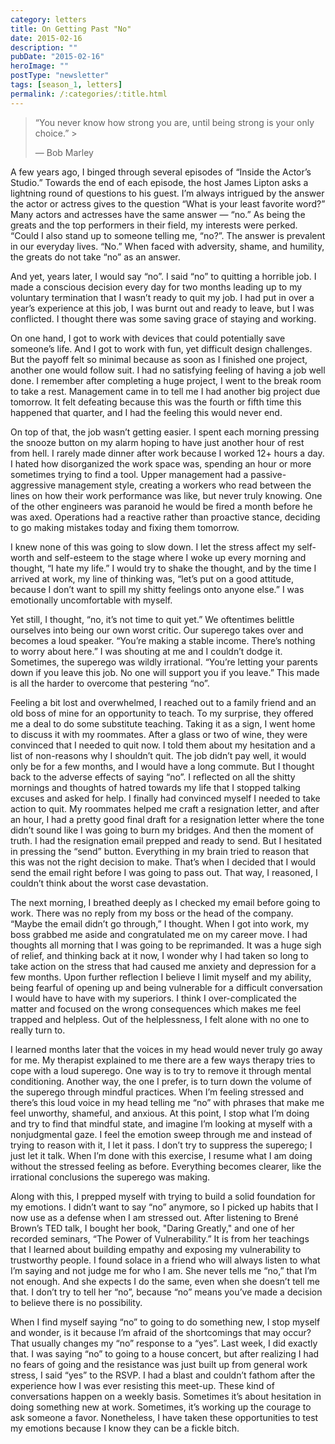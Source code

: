 ```yaml
---
category: letters
title: On Getting Past "No"
date: 2015-02-16
description: ""
pubDate: "2015-02-16"
heroImage: ""
postType: "newsletter"
tags: [season_1, letters]
permalink: /:categories/:title.html
---
```



> “You never know how strong you are, until being strong is your only choice.” >
>
> — Bob Marley

A few years ago, I binged through several episodes of “Inside the Actor’s Studio.” Towards the end of each episode, the host James Lipton asks a lightning round of questions to his guest. I’m always intrigued by the answer the actor or actress gives to the question “What is your least favorite word?” Many actors and actresses have the same answer — “no.” As being the  greats and the top performers in their field, my interests were perked. “Could I also stand up to someone telling me, “no?”. The answer is prevalent in our everyday lives. “No.” When faced with adversity, shame, and humility, the greats do not take “no” as an answer.

And yet, years later, I would say “no”. I said “no” to quitting a horrible job. I made a conscious decision every day for two months leading up to my voluntary termination that I wasn’t ready to quit my job. I had put in over a year’s experience at this job, I was burnt out and ready to leave, but I was conflicted. I thought there was some saving grace of staying and working.

On one hand, I got to work with devices that could potentially save someone’s life. And I got to work with fun, yet difficult design challenges. But the payoff felt so minimal because as soon as I finished one project, another one would follow suit. I had no satisfying feeling of having a job well done. I remember after completing a huge project, I went to the break room to take a rest. Management came in to tell me I had another big project due tomorrow. It felt defeating because this was the fourth or fifth time this happened that quarter, and I had the feeling this would never end.

On top of that, the job wasn’t getting easier. I spent each morning pressing the snooze button on my alarm hoping to have just another hour of rest from hell. I rarely made dinner after work because I worked 12+ hours a day. I hated how disorganized the work space was, spending an hour or more sometimes trying to find a tool. Upper management had a passive-aggressive management style, creating a workers who read between the lines on how their work performance was like, but never truly knowing. One of the other engineers was paranoid he would be fired a month before he was axed. Operations had a reactive rather than proactive stance, deciding to go making mistakes today and fixing them tomorrow.

I knew none of this was going to slow down. I let the stress affect my self-worth and self-esteem to the stage where I woke up every morning and thought, “I hate my life.” I would try to shake the thought, and by the time I arrived at work, my line of thinking was, “let’s put on a good attitude, because I don’t want to spill my shitty feelings onto anyone else.” I was emotionally uncomfortable with myself.

Yet still, I thought, “no, it’s not time to quit yet.” We oftentimes belittle ourselves into being our own worst critic. Our superego takes over and becomes a loud speaker. “You’re making a stable income. There’s nothing to worry about here.” I was shouting at me and I couldn’t dodge it. Sometimes, the superego was wildly irrational. “You’re letting your parents down if you leave this job. No one will support you if you leave.” This made is all the harder to overcome that pestering “no”.

Feeling a bit lost and overwhelmed, I reached out to a family friend and an old boss of mine for an opportunity to teach. To my surprise, they offered me a deal to do some substitute teaching. Taking it as a sign, I went home to discuss it with my roommates. After a glass or two of wine, they were convinced that I needed to quit now. I told them about my hesitation and a list of non-reasons why I shouldn’t quit. The job didn’t pay well, it would only be for a few months, and I would have a long commute. But I thought back to the adverse effects of saying “no”. I reflected on all the shitty mornings and thoughts of hatred towards my life that I stopped talking excuses and asked for help. I finally had convinced myself I needed to take action to quit. My roommates helped me craft a resignation letter, and after an hour, I had a pretty good final draft for a resignation letter where the tone didn’t sound like I was going to burn my bridges. And then the moment of truth. I had the resignation email prepped and ready to send. But I hesitated in pressing the “send” button. Everything in my brain tried to reason that this was not the right decision to make. That’s when I decided that I would send the email right before I was going to pass out. That way, I reasoned, I couldn’t think about the worst case devastation.

The next morning, I breathed deeply as I checked my email before going to work. There was no reply from my boss or the head of the company. “Maybe the email didn’t go through,” I thought. When I got into work, my boss grabbed me aside and congratulated me on my career move. I had thoughts all morning that I was going to be reprimanded. It was a huge sigh of relief, and thinking back at it now, I wonder why I had taken so long to take action on the stress that had caused me anxiety and depression for a few months. Upon further reflection I believe I limit myself and my ability, being fearful of opening up and being vulnerable for a difficult conversation I would have to have with my superiors. I think I over-complicated the matter and focused on the wrong consequences which makes me feel trapped and helpless. Out of the helplessness, I felt alone with no one to really turn to.

I learned months later that the voices in my head would never truly go away for me. My therapist explained to me there are a few ways therapy tries to cope with a loud superego. One way is to try to remove it through mental conditioning. Another way, the one I prefer, is to turn down the volume of the superego through mindful practices. When I’m feeling stressed and there’s this loud voice in my head telling me “no” with phrases that make me feel unworthy, shameful, and anxious. At this point, I stop what I’m doing and try to find that mindful state, and imagine I’m looking at myself with a nonjudgmental gaze. I feel the emotion sweep through me and instead of trying to reason with it, I let it pass. I don’t try to suppress the superego; I just let it talk. When I’m done with this exercise, I resume what I am doing without the stressed feeling as before. Everything becomes clearer, like the irrational conclusions the superego was making.

Along with this, I prepped myself with trying to build a solid foundation for my emotions. I didn’t want to say “no” anymore, so I picked up habits that I now use as a defense when I am stressed out. After listening to Brené Brown’s TED talk, I bought her book, "Daring Greatly," and one of her recorded seminars, “The Power of Vulnerability.” It is from her teachings that I learned about building empathy and exposing my vulnerability to trustworthy people. I found solace in a friend who will always listen to what I’m saying and not judge me for who I am. She never tells me “no,” that I’m not enough. And she expects I do the same, even when she doesn’t tell me that. I don’t try to tell her “no”, because “no” means you’ve made a decision to believe there is no possibility.

When I find myself saying “no” to going to do something new, I stop myself and wonder, is it because I’m afraid of the shortcomings that may occur? That usually changes my “no” response to a “yes”. Last week, I did exactly that. I was saying “no” to going to a house concert, but after realizing I had no fears of going and the resistance was just built up from general work stress, I said “yes” to the RSVP. I had a blast and couldn’t fathom after the experience how I was ever resisting this meet-up. These kind of conversations happen on a weekly basis. Sometimes it’s about hesitation in doing something new at work. Sometimes, it’s working up the courage to ask someone a favor. Nonetheless, I have taken these opportunities to test my emotions because I know they can be a fickle bitch.
